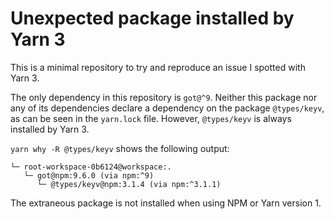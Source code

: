# Unexpected package installed by Yarn 3

This is a minimal repository to try and reproduce an issue I spotted with Yarn 3.

The only dependency in this repository is `got@^9`. Neither this package nor any of its dependencies declare a dependency on the package `@types/keyv`, as can be seen in the `yarn.lock` file. However, `@types/keyv` is always installed by Yarn 3.

`yarn why -R @types/keyv` shows the following output:

```
└─ root-workspace-0b6124@workspace:.
   └─ got@npm:9.6.0 (via npm:^9)
      └─ @types/keyv@npm:3.1.4 (via npm:^3.1.1)
```

The extraneous package is not installed when using NPM or Yarn version 1.

